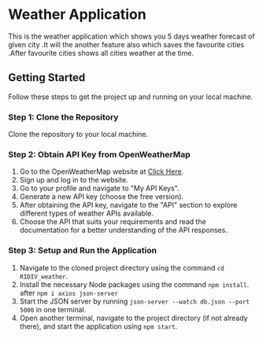 # Weather Application

This is the weather application which shows you 5 days weather forecast of given city .It will the another feature also which saves the favourite cities .After favourite cities shows all cities weather at the time. 

## Getting Started

Follow these steps to get the project up and running on your local machine.

### Step 1: Clone the Repository

Clone the repository to your local machine.

### Step 2: Obtain API Key from OpenWeatherMap

1. Go to the OpenWeatherMap website at [Click Here](https://home.openweathermap.org/myservices).
2. Sign up and log in to the website. 
3. Go to your profile and navigate to "My API Keys".
4. Generate a new API key (choose the free version).
5. After obtaining the API key, navigate to the "API" section to explore different types of weather APIs available.
6. Choose the API that suits your requirements and read the documentation for a better understanding of the API responses.

### Step 3: Setup and Run the Application

1. Navigate to the cloned project directory using the command `cd RIDIV_weather`.
2. Install the necessary Node packages using the command `npm install`. after `npm i axios json-server`
3. Start the JSON server by running `json-server --watch db.json --port 5000` in one terminal.
4. Open another terminal, navigate to the project directory (if not already there), and start the application using `npm start`.

